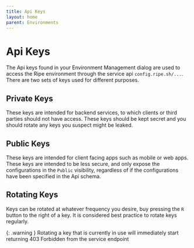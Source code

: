 ```yaml
---
title: Api Keys
layout: home
parent: Environments
---
```

# Api Keys

The Api keys found in your Environment Management dialog are used to access the Ripe environment through the service api `config.ripe.sh/...`. There are two sets of keys used for different purposes.

## Private Keys
These keys are intended for backend services, to which clients or third parties should not have access. These keys should be kept secret and you should rotate any keys you suspect might be leaked.

## Public Keys
These keys are intended for client facing apps such as mobile or web apps. These keys are intended to be less secure, and only expose the configurations in the `Public` visibility, regardless of if the configurations have been specified in the Api schema.

## Rotating Keys
Keys can be rotated at whatever frequency you desire, buy pressing the `R` button to the right of a key. It is considered best practice to rotate keys regularly.

{: .warning }
Rotating a key that is currently in use will immediately start returning 403 Forbidden from the service endpoint